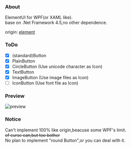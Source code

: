 ### About
ElementUI for WPF(or XAML like).  
base on .Net Framework 4.5,no other dependence.  

origin: [element](https://github.com/ElemeFE/element)

### ToDo
* [x] (standard)Button
* [x] PlainButton
* [x] CircleButton (Use unicode character as Icon)
* [x] TextButton
* [x] ImageButton (Use image files as Icon)
* [ ] IconButton (Use font file as Icon)

### Preview
![preview](https://i.imgur.com/SLqTk95.png)

### Notice
Can't implement 100% like origin,beacuse some WPF's limit.  
~~of curse can,but too bother~~  
No plan to implement "round Button",or you can deal with it.